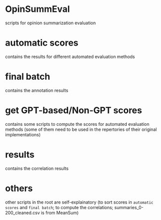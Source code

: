 # OpinSummEval
scripts for opinion summarization evaluation
# automatic scores
contains the results for different automated evaluation methods
# final batch
contains the annotation results
# get GPT-based/Non-GPT scores
contains some scripts to compute the scores for automated evaluation methods (some of them need to be used in the repertories of their original implementations)
# results
contains the correlation results
# others
other scripts in the root are self-explainatory (to sort scores in ``automatic scores`` and ``final batch``; to compute the correlations; summaries_0-200_cleaned.csv is from MeanSum)

